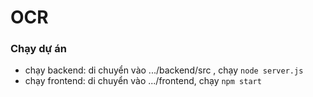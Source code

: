 # OCR
### Chạy dự án ###
- chạy backend: di chuyển vào .../backend/src , chạy `node server.js`
- chạy frontend: di chuyển vào .../frontend, chạy `npm start`